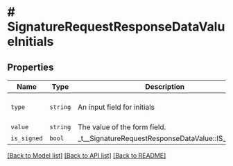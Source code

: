 # # SignatureRequestResponseDataValueInitials



## Properties

Name | Type | Description | Notes
------------ | ------------- | ------------- | -------------
| `type` | ```string``` |  An input field for initials  |  [default to 'initials'] |
| `value` | ```string``` |  The value of the form field.  |  |
| `is_signed` | ```bool``` |  _t__SignatureRequestResponseDataValue::IS_SIGNED  |  |

[[Back to Model list]](../../README.md#models) [[Back to API list]](../../README.md#endpoints) [[Back to README]](../../README.md)
